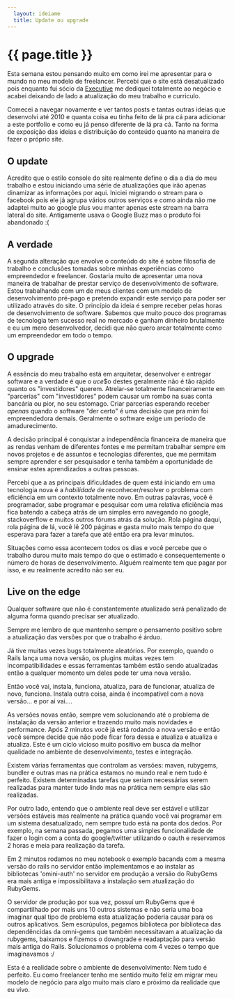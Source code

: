 ```yaml
---
  layout: ideiame
  title: Update ou upgrade
---
```


# {{ page.title }}

Esta semana estou pensando muito em como irei me apresentar para o mundo no meu modelo de freelancer. Percebi que o site está desatualizado pois enquanto fui sócio da [Executive] me dediquei totalmente ao negócio e acabei deixando de lado a atualização do meu trabalho e curriculo.

Comecei a navegar novamente e ver tantos posts e tantas outras ideias que desenvolvi até 2010 e quanta coisa eu tinha feito de lá pra cá para adicionar a este portfolio e como eu já penso diferente de lá pra cá. Tanto na forma de exposição das ideias e distribuição do conteúdo quanto na maneira de fazer o próprio site.

## O update

Acredito que o estilo console do site realmente define o dia a dia do meu trabalho e estou iniciando uma série de atualizações que irão apenas dinamizar as informações por aqui. Iniciei migrando o stream para o facebook pois ele já agrupa vários outros serviços e como ainda não me adaptei muito ao google plus vou manter apenas este stream na barra lateral do site. Antigamente usava o Google Buzz mas o produto foi abandonado :(

## A verdade

A segunda alteração que envolve o conteúdo do site é sobre filosofia de trabalho e conclusões tomadas sobre minhas experiências como empreendedor e freelancer. Gostaria muito de apresentar uma nova maneira de trabalhar de prestar serviço de desenvolvimento de software. Estou trabalhando com um de meus clientes com um modelo de desenvolvimento pré-pago e pretendo expandir este serviço para poder ser utilizado através do site. O princípio da ideia é sempre receber pelas horas de desenvolvimento de software. Sabemos que muito pouco dos programas de tecnologia tem sucesso real no mercado e ganham dinheiro brutalmente e eu um mero desenvolvedor, decidi que não quero arcar totalmente como um empreendedor em todo o tempo. 

## O upgrade

A essência do meu trabalho está em arquitetar, desenvolver e entregar software e a verdade é que o $uce$$o destes geralmente não é tão rápido quanto os "investidores" querem. Atrelar-se totalmente financeiramente em "parcerias" com "investidores" podem causar um rombo na suas conta bancária ou pior, no seu estomago. Criar parcerias esperando receber *apenas* quando o software "der certo" é uma decisão que pra mim foi empreendedora demais. Geralmente o software exige um período de amadurecimento.

A decisão principal é conquistar a independência financeira de maneira que as rendas venham de diferentes fontes e me permitam trabalhar sempre em novos projetos e de assuntos e tecnologias diferentes, que me permitam sempre aprender e ser pesquisador e tenha também a oportunidade de ensinar estes aprendizados a outras pessoas.

Percebi que a as principais dificuldades de quem está iniciando em uma tecnologia nova é a *habilidade* de reconhecer/resolver o problema com eficiência em um contexto totalmente novo. Em outras palavras, você é programador, sabe programar e pesquisar com uma relativa eficiência mas fica batendo a cabeça atrás de um simples erro navegando no google, stackoverflow e muitos outros fórums atrás da solução. Rola página daqui, rola página de lá, você lê 200 páginas e gasta muito mais tempo do que esperava para fazer a tarefa que até então era pra levar minutos.

Situações como essa acontecem todos os dias e você percebe que o trabalho durou muito mais tempo do que o estimado e consequentemente o número de horas de desenvolvimento. Alguém realmente tem que pagar por isso, e eu realmente acredito não ser eu.

## Live on the edge

Qualquer software que não é constantemente atualizado será penalizado de alguma forma quando precisar ser atualizado.

Sempre me lembro de que mantenho sempre o pensamento positivo sobre a atualização das versões por que o trabalho é árduo. 

Já tive muitas vezes bugs totalmente aleatórios. Por exemplo, quando o Rails lança uma nova versão, os plugins muitas vezes tem incompatibilidades e essas ferramentas também estão sendo atualizadas então a qualquer momento um deles pode ter uma nova versão.

Então você vai, instala, funciona, atualiza, para de funcionar, atualiza de novo, funciona. Instala outra coisa, ainda é incompatível com a nova versão... e por aí vai....

As versões novas então, sempre vem solucionando até o problema de instalação da versão anterior e trazendo muito mais novidades e performance. Após 2 minutos você já está rodando a nova versão e então você sempre decide que não pode ficar fora dessa e atualiza e atualiza e atualiza. Este é um ciclo vicioso muito positivo em busca da melhor qualidade no ambiente de desenvolvimento, testes e integração.

Existem várias ferramentas que controlam as versões: maven, rubygems, bundler e outras mas na prática estamos no mundo real e nem tudo é perfeito. Existem determinadas tarefas que seriam necessárias serem realizadas para manter tudo lindo mas na prática nem sempre elas são realizadas. 

Por outro lado, entendo que o ambiente real deve ser estável e utilizar versões estáveis mas realmente na prática quando você vai programar em um sistema desatualizado, nem sempre tudo está na ponta dos dedos. Por exemplo, na semana passada, pegamos uma simples funcionalidade de fazer o login com a conta do google/twitter utilizando o oauth e reservamos 2 horas e meia para realização da tarefa. 

Em 2 minutos rodamos no meu notebook o exemplo bacanda com a mesma versão do rails no servidor então implementamos e ao instalar as bibliotecas 'omini-auth' no servidor em produção a versão do RubyGems era mais antiga e impossibilitava a instalação sem atualização do RubyGems. 

O servidor de produção por sua vez, possuí um RubyGems que é compartilhado por mais uns 10 outros sistemas e não seria uma boa imaginar qual tipo de problema esta atualização poderia causar para os outros aplicativos. Sem escrúpulos, pegamos biblioteca por biblioteca das dependêncidas da omni-gems que também necessitavam a atualização da rubygems, baixamos e fizemos o downgrade e readaptação para versão mais antiga do Rails. Solucionamos o problema com 4 vezes o tempo que imaginavamos :/

Esta é a realidade sobre o ambiente de desenvolvimento: Nem tudo é perfeito. Eu como freelancer tenho me sentido muito feliz em migrar meu modelo de negócio para algo muito mais claro e próximo da realidade que eu vivo.

[Executive]:http://www.executive.com.br
